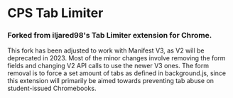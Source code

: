 # CPS Tab Limiter

### Forked from iljared98's Tab Limiter extension for Chrome.

This fork has been adjusted to work with Manifest V3, as V2 will be deprecated in 2023. Most of the minor changes
involve removing the form fields and changing V2 API calls to use the newer V3 ones. The form removal is to force
a set amount of tabs as defined in background.js, since this extension will primarily be aimed towards preventing
tab abuse on student-issued Chromebooks.
